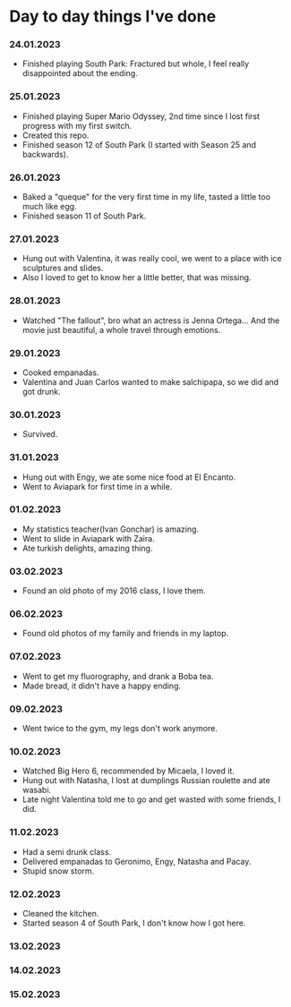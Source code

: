 # Day to day things I've done

### 24.01.2023
- Finished playing South Park: Fractured but whole, I feel really disappointed about the ending.

### 25.01.2023
- Finished playing Super Mario Odyssey, 2nd time since I lost first progress with my first switch.
- Created this repo.
- Finished season 12 of South Park (I started with Season 25 and backwards).

### 26.01.2023
- Baked a "queque" for the very first time in my life, tasted a little too much like egg.
- Finished season 11 of South Park.

### 27.01.2023
- Hung out with Valentina, it was really cool, we went to a place with ice sculptures and slides.
- Also I loved to get to know her a little better, that was missing.

### 28.01.2023
- Watched "The fallout", bro what an actress is Jenna Ortega... And the movie just beautiful, a whole travel through emotions.

### 29.01.2023
- Cooked empanadas.
- Valentina and Juan Carlos wanted to make salchipapa, so we did and got drunk.
### 30.01.2023
- Survived.

### 31.01.2023
- Hung out with Engy, we ate some nice food at El Encanto.
- Went to Aviapark for first time in a while.

### 01.02.2023
- My statistics teacher(Ivan Gonchar) is amazing.
- Went to slide in Aviapark with Zaira.
- Ate turkish delights, amazing thing.

### 03.02.2023
- Found an old photo of my 2016 class, I love them.

### 06.02.2023
- Found old photos of my family and friends in my laptop.

### 07.02.2023
- Went to get my fluorography, and drank a Boba tea.
- Made bread, it didn't have a happy ending.

### 09.02.2023
- Went twice to the gym, my legs don't work anymore.

### 10.02.2023
- Watched Big Hero 6, recommended by Micaela, I loved it.
- Hung out with Natasha, I lost at dumplings Russian roulette and ate wasabi.
- Late night Valentina told me to go and get wasted with some friends, I did.

### 11.02.2023
- Had a semi drunk class.
- Delivered empanadas to Geronimo, Engy, Natasha and Pacay.
- Stupid snow storm.

### 12.02.2023
- Cleaned the kitchen.
- Started season 4 of South Park, I don't know how I got here.

### 13.02.2023

### 14.02.2023

### 15.02.2023
